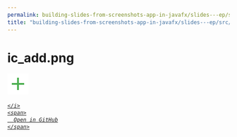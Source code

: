 ```yaml
---
permalink: building-slides-from-screenshots-app-in-javafx/slides---ep/src/main/resources/ic_add.png.html
title: "building-slides-from-screenshots-app-in-javafx/slides---ep/src/main/resources/ic_add.png"
---
```


# ic_add.png
<img src="ic_add.png" alt="ic_add.png" />
<div class="social open-gh-btn my-4">
  <a class="btn btn-github" href="https://github.com/tobiasbriones/blog/tree/main/swe/dev/java/javafx/drawing/productivity/building-slides-from-screenshots-app-in-javafx/slides---ep/src/main/resources/ic_add.png" target="_blank">
    <i class="fab fa-github">
      
    </i>
    <span>
      Open in GitHub
    </span>
  </a>
</div>